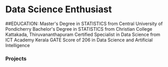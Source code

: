 # Data Science Enthusiast

##EDUCATION:
Master's Degree in STATISTICS from Central University of Pondicherry 
Bachelor's Degree in STATISTICS from Christian College Kattakada, Thiruvananthapuram
Certified Specialist in Data Science from ICT Academy Kerala
GATE Score of 206 in Data Science and Artificial Intelligence

### Projects
